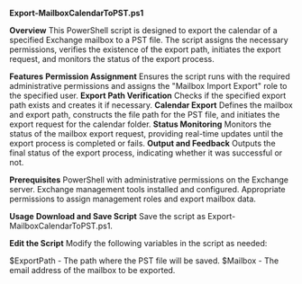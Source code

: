 **Export-MailboxCalendarToPST.ps1**

**Overview**
This PowerShell script is designed to export the calendar of a specified Exchange mailbox to a PST file. The script assigns the necessary permissions, verifies the existence of the export path, initiates the export request, and monitors the status of the export process.

**Features**
**Permission Assignment**
Ensures the script runs with the required administrative permissions and assigns the "Mailbox Import Export" role to the specified user.
**Export Path Verification** Checks if the specified export path exists and creates it if necessary.
**Calendar Export** 
Defines the mailbox and export path, constructs the file path for the PST file, and initiates the export request for the calendar folder.
**Status Monitoring**
Monitors the status of the mailbox export request, providing real-time updates until the export process is completed or fails.
**Output and Feedback** 
Outputs the final status of the export process, indicating whether it was successful or not.

**Prerequisites**
PowerShell with administrative permissions on the Exchange server.
Exchange management tools installed and configured.
Appropriate permissions to assign management roles and export mailbox data.

**Usage**
**Download and Save Script**
Save the script as Export-MailboxCalendarToPST.ps1.

**Edit the Script**
Modify the following variables in the script as needed:

$ExportPath - The path where the PST file will be saved.
$Mailbox - The email address of the mailbox to be exported.


